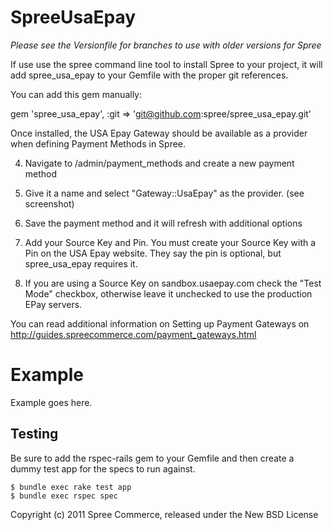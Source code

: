 SpreeUsaEpay
============

*Please see the Versionfile for branches to use with older versions for Spree*

If use use the spree command line tool to install Spree to your project, it will
add spree_usa_epay to your Gemfile with the proper git references.

You can add this gem manually:

  gem 'spree_usa_epay', :git => 'git@github.com:spree/spree_usa_epay.git'


Once installed, the USA Epay Gateway should be available as a provider when defining Payment Methods in Spree.

4. Navigate to /admin/payment_methods and create a new payment method

5. Give it a name and select "Gateway::UsaEpay" as the provider. (see screenshot)

6. Save the payment method and it will refresh with additional options

7. Add your Source Key and Pin. You must create your Source Key with a
   Pin on the USA Epay website. They say the pin is optional, but
   spree_usa_epay requires it.

8. If you are using a Source Key on sandbox.usaepay.com check the "Test Mode" checkbox, otherwise
leave it unchecked to use the production EPay servers.

You can read additional information on Setting up Payment Gateways on http://guides.spreecommerce.com/payment_gateways.html

Example
=======

Example goes here.

Testing
-------

Be sure to add the rspec-rails gem to your Gemfile and then create a dummy test app for the specs to run against.

    $ bundle exec rake test app
    $ bundle exec rspec spec

Copyright (c) 2011 Spree Commerce, released under the New BSD License
